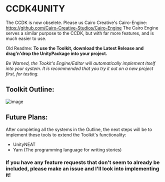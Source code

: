 # CCDK4UNITY

The CCDK is now obselete. Please us Cairo Creative's Cairo-Engine: https://github.com/Cairo-Creative-Studios/Cairo-Engine
The Cairo Engine serves a similar purpose to the CCDK, but with far more features, and is much easier to use.


Old Readme:
**To use the Toolkit, download the Latest Release and drag'n'drop the UnityPackage into your project.**

*Be Warned, the Tookit's Engine/Editor will automatically implement itself into your system. It is recommended that you try it out on a new project first, for testing.*

## Toolkit Outline:
![image](https://user-images.githubusercontent.com/38384626/140410613-3954ff37-8fa0-4d9a-aa39-a9532227bf61.png)

## Future Plans: 
After completing all the systems in the Outline, the next steps will be to implement these tools to extend the Toolkit's functionality:
* UnityNEAT
* Yarn (The programming language for writing stories)

### If you have any feature requests that don't seem to already be included, please make an issue and I'll look into implementing it!
